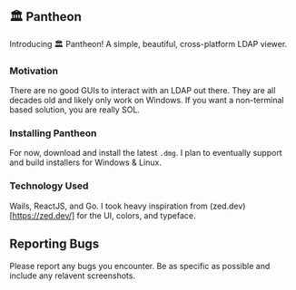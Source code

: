 ## 🏛 Pantheon

Introducing 🏛 Pantheon! A simple, beautiful, cross-platform LDAP viewer. 

### Motivation

There are no good GUIs to interact with an LDAP out there. They are all decades old and likely only work on Windows. If you want a non-terminal based solution, you are really SOL. 

### Installing Pantheon

For now, download and install the latest `.dmg`. I plan to eventually support and build installers for Windows & Linux.

### Technology Used

Wails, ReactJS, and Go. I took heavy inspiration from (zed.dev)[https://zed.dev/] for the UI, colors, and typeface.

## Reporting Bugs

Please report any bugs you encounter. Be as specific as possible and include any relavent screenshots. 
